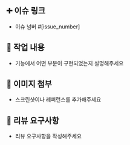 ## ➕ 이슈 링크

- 이슈 넘버 #[issue_number]

## 🔎 작업 내용

- 기능에서 어떤 부분이 구현되었는지 설명해주세요

## 💾 이미지 첨부

- 스크린샷이나 레퍼런스를 추가해주세요

## 🔧 리뷰 요구사항

- 리뷰 요구사항을 작성해주세요
